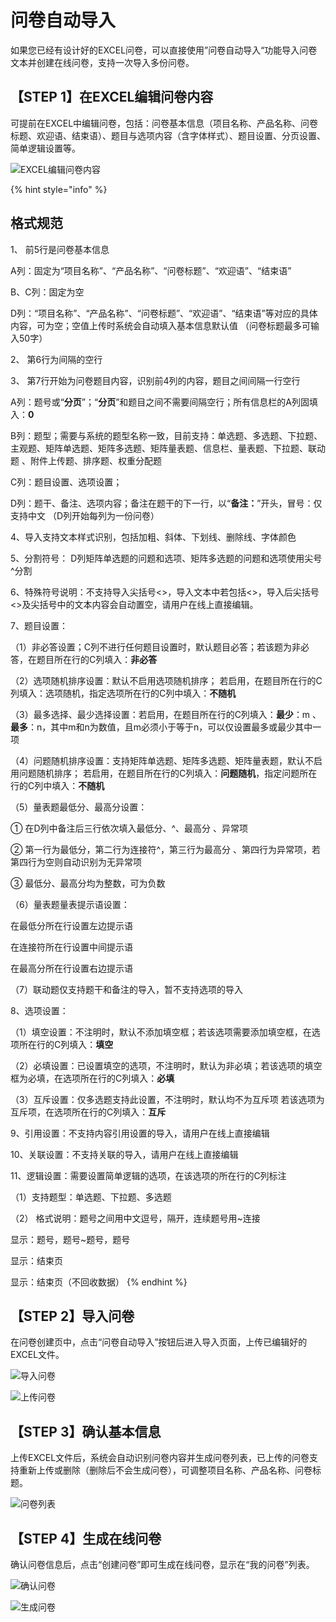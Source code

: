 # 问卷自动导入

如果您已经有设计好的EXCEL问卷，可以直接使用”问卷自动导入“功能导入问卷文本并创建在线问卷，支持一次导入多份问卷。

## 【STEP 1】在EXCEL编辑问卷内容

可提前在EXCEL中编辑问卷，包括：问卷基本信息（项目名称、产品名称、问卷标题、欢迎语、结束语）、题目与选项内容（含字体样式）、题目设置、分页设置、简单逻辑设置等。

![EXCEL编辑问卷内容](../../../../.gitbook/assets/问卷导入excel.jpg)

{% hint style="info" %}
## 格式规范&#x20;

1、 前5行是问卷基本信息

&#x20;A列：固定为“项目名称”、“产品名称”、“问卷标题”、“欢迎语”、“结束语”&#x20;

B、C列：固定为空&#x20;

D列：“项目名称”、“产品名称”、“问卷标题”、“欢迎语”、“结束语”等对应的具体内容，可为空；空值上传时系统会自动填入基本信息默认值 （问卷标题最多可输入50字）

2、 第6行为间隔的空行

3、 第7行开始为问卷题目内容，识别前4列的内容，题目之间间隔一行空行&#x20;

A列：题号或“**分页**”；“**分页**”和题目之间不需要间隔空行；所有信息栏的A列固填入：**0**&#x20;

B列：题型；需要与系统的题型名称一致，目前支持：单选题、多选题、下拉题、主观题、矩阵单选题、矩阵多选题、矩阵量表题、信息栏、量表题、下拉题、联动题 、附件上传题、排序题、权重分配题

C列：题目设置、选项设置；&#x20;

D列：题干、备注、选项内容；备注在题干的下一行，以“**备注：**”开头，冒号：仅支持中文 （D列开始每列为一份问卷）

4、导入支持文本样式识别，包括加粗、斜体、下划线、删除线、字体颜色

5、分割符号： D列矩阵单选题的问题和选项、矩阵多选题的问题和选项使用尖号^分割

6、特殊符号说明：不支持导入尖括号<>，导入文本中若包括<>，导入后尖括号<>及尖括号中的文本内容会自动置空，请用户在线上直接编辑。

7、题目设置：&#x20;

（1）非必答设置；C列不进行任何题目设置时，默认题目必答；若该题为非必答，在题目所在行的C列填入：**非必答**&#x20;

（2）选项随机排序设置：默认不启用选项随机排序； 若启用，在题目所在行的C列填入：选项随机，指定选项所在行的C列中填入：**不随机**&#x20;

（3）最多选择、最少选择设置：若启用，在题目所在行的C列填入：**最少**：m 、 **最多**：n，其中m和n为数值，且m必须小于等于n，可以仅设置最多或最少其中一项&#x20;

（4）问题随机排序设置：支持矩阵单选题、矩阵多选题、矩阵量表题，默认不启用问题随机排序； 若启用，在题目所在行的C列填入：**问题随机**，指定问题所在行的C列中填入：**不随机**&#x20;

（5）量表题最低分、最高分设置：

① 在D列中备注后三行依次填入最低分、^、最高分 、异常项

② 第一行为最低分，第二行为连接符^，第三行为最高分 、第四行为异常项，若第四行为空则自动识别为无异常项

③ 最低分、最高分均为整数，可为负数&#x20;

（6）量表题量表提示语设置：&#x20;

在最低分所在行设置左边提示语&#x20;

在连接符所在行设置中间提示语&#x20;

在最高分所在行设置右边提示语&#x20;

（7）联动题仅支持题干和备注的导入，暂不支持选项的导入

8、选项设置：&#x20;

（1）填空设置：不注明时，默认不添加填空框；若该选项需要添加填空框，在选项所在行的C列填入：**填空**&#x20;

（2）必填设置：已设置填空的选项，不注明时，默认为非必填；若该选项的填空框为必填，在选项所在行的C列填入：**必填**&#x20;

（3）互斥设置：仅多选题支持此设置，不注明时，默认均不为互斥项 若该选项为互斥项，在选项所在行的C列填入：**互斥**

9、引用设置：不支持内容引用设置的导入，请用户在线上直接编辑

10、关联设置：不支持关联的导入，请用户在线上直接编辑

11、逻辑设置：需要设置简单逻辑的选项，在该选项的所在行的C列标注&#x20;

（1）支持题型：单选题、下拉题、多选题&#x20;

（2） 格式说明：题号之间用中文逗号，隔开，连续题号用\~连接&#x20;

显示：题号，题号\~题号，题号&#x20;

显示：结束页&#x20;

显示：结束页（不回收数据）
{% endhint %}

## 【STEP 2】导入问卷

在问卷创建页中，点击“问卷自动导入”按钮后进入导入页面，上传已编辑好的EXCEL文件。

![导入问卷](<../../../../.gitbook/assets/Snipaste_2023-10-08_09-19-28 (1).png>)

![上传问卷](../../../../.gitbook/assets/Snipaste_2023-10-08_09-39-32.png)

## 【STEP 3】确认基本信息

上传EXCEL文件后，系统会自动识别问卷内容并生成问卷列表，已上传的问卷支持重新上传或删除（删除后不会生成问卷），可调整项目名称、产品名称、问卷标题。

![问卷列表](../../../../.gitbook/assets/Snipaste_2023-10-08_09-41-27.png)

## 【STEP 4】生成在线问卷

确认问卷信息后，点击“创建问卷”即可生成在线问卷，显示在“我的问卷”列表。

![确认问卷](../../../../.gitbook/assets/Snipaste_2023-10-08_09-42-05.png)

![生成问卷](../../../../.gitbook/assets/企业微信截图_16967294105015.png)
